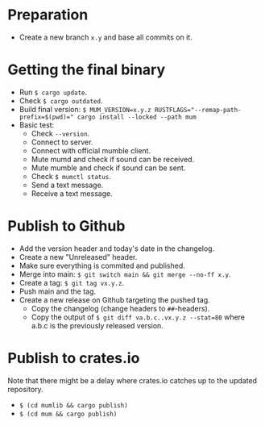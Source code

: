 # Preparation

- Create a new branch `x.y` and base all commits on it.

# Getting the final binary

- Run `$ cargo update`.
- Check `$ cargo outdated`.
- Build final version: `$ MUM_VERSION=x.y.z RUSTFLAGS="--remap-path-prefix=$(pwd)=" cargo install --locked --path mum`
- Basic test:
  - Check `--version`.
  - Connect to server.
  - Connect with official mumble client.
  - Mute mumd and check if sound can be received.
  - Mute mumble and check if sound can be sent.
  - Check `$ mumctl status`.
  - Send a text message.
  - Receive a text message.

# Publish to Github

- Add the version header and today's date in the changelog.
- Create a new "Unreleased" header.
- Make sure everything is commited and published.
- Merge into main: `$ git switch main && git merge --no-ff x.y`.
- Create a tag: `$ git tag vx.y.z`.
- Push main and the tag.
- Create a new release on Github targeting the pushed tag.
  - Copy the changelog (change headers to `##`-headers).
  - Copy the output of `$ git diff va.b.c..vx.y.z --stat=80` where a.b.c is the
    previously released version.

# Publish to crates.io

Note that there might be a delay where crates.io catches up to the updated
repository.

- `$ (cd mumlib && cargo publish)`
- `$ (cd mum && cargo publish)`
